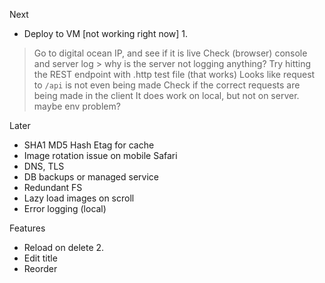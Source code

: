 Next
- Deploy to VM [not working right now] 1.
> Go to digital ocean IP, and see if it is live
> Check (browser) console and server log > why is the server not logging anything? Try hitting the REST endpoint with .http test file (that works)
> Looks like request to `/api` is not even being made
> Check if the correct requests are being made in the client
> It does work on local, but not on server. maybe env problem?


Later
- SHA1 MD5 Hash Etag for cache
- Image rotation issue on mobile Safari
- DNS, TLS
- DB backups or managed service
- Redundant FS
- Lazy load images on scroll
- Error logging (local)

Features
- Reload on delete 2.
- Edit title
- Reorder
